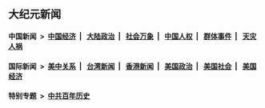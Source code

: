 ## 大纪元新闻

#### 中国新闻 &nbsp;>&nbsp; [中国经济](indexes/ncid283/README.md?07040845) &nbsp;| &nbsp; [大陆政治](indexes/ncid277/README.md?07040845) &nbsp;| &nbsp; [社会万象](indexes/ncid282/README.md?07040845) &nbsp;| &nbsp; [中国人权](indexes/ncid278/README.md?07040845) &nbsp;| &nbsp; [群体事件](indexes/ncid279/README.md?07040845) &nbsp;| &nbsp; [天灾人祸](indexes/ncid280/README.md?07040845)

#### 国际新闻 &nbsp;>&nbsp; [美中关系](indexes/nf1412576/README.md?07040845) &nbsp;| &nbsp; [台湾新闻](indexes/ncid1349361/README.md?07040845) &nbsp;| &nbsp; [香港新闻](indexes/ncid1349362/README.md?07040845) &nbsp;| &nbsp; [美国政治](indexes/ncid1078159/README.md?07040845) &nbsp;| &nbsp; [美国社会](indexes/ncid1078160/README.md?07040845) &nbsp;| &nbsp; [美国经济](indexes/ncid1078158/README.md?07040845)

#### 特别专题 &nbsp;>&nbsp; [中共百年历史](https://github.com/easy2view/epoch-special/blob/master/README.md?07040845)  

